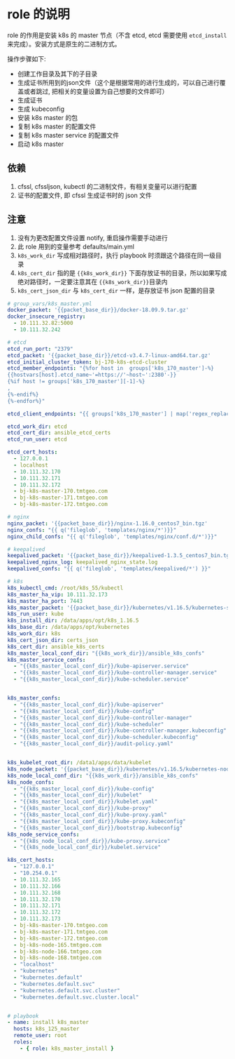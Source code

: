 
# role 的说明
role 的作用是安装 k8s 的 master 节点（不含 etcd, etcd 需要使用 `etcd_install` 来完成）。安装方式是原生的二进制方式。

操作步骤如下:
* 创建工作目录及其下的子目录
* 生成证书所用到的json文件（这个是根据常用的进行生成的，可以自己进行覆盖或者跳过, 把相关的变量设置为自己想要的文件即可）
* 生成证书
* 生成 kubeconfig
* 安装 k8s master 的包
* 复制 k8s master 的配置文件
* 复制 k8s master service 的配置文件
* 启动 k8s master

## 依赖
1. cfssl, cfssljson, kubectl 的二进制文件，有相关变量可以进行配置
2. 证书的配置文件, 即 cfssl 生成证书时的 json 文件

## 注意
1. 没有为更改配置文件设置 notify, 重启操作需要手动进行
2. 此 role 用到的变量参考 defaults/main.yml
3. `k8s_work_dir` 写成相对路径时，执行 playbook 时须跟这个路径在同一级目录
4. `k8s_cert_dir` 指的是 `{{k8s_work_dir}}` 下面存放证书的目录，所以如果写成绝对路径时，一定要注意其在 `{{k8s_work_dir}}`目录内
5. `k8s_cert_json_dir` 与 `k8s_cert_dir` 一样，是存放证书 json 配置的目录




```yaml
# group_vars/k8s_master.yml
docker_packet: '{{packet_base_dir}}/docker-18.09.9.tar.gz'
docker_insecure_registry: 
  - 10.111.32.82:5000
  - 10.111.32.242

# etcd
etcd_run_port: "2379"
etcd_packet: '{{packet_base_dir}}/etcd-v3.4.7-linux-amd64.tar.gz'
etcd_initial_cluster_token: bj-170-k8s-etcd-cluster
etcd_member_endpoints: "{%for host in  groups['k8s_170_master']-%}
{{hostvars[host].etcd_name~'=https://'~host~':2380'-}}
{%if host != groups['k8s_170_master'][-1]-%}
,
{%-endif%}
{%-endfor%}"

etcd_client_endpoints: "{{ groups['k8s_170_master'] | map('regex_replace', '^(.*)$','https://\\1:'+etcd_run_port) | list |join(',')}}"

etcd_work_dir: etcd
etcd_cert_dir: ansible_etcd_certs
etcd_run_user: etcd

etcd_cert_hosts:
  - 127.0.0.1 
  - localhost
  - 10.111.32.170
  - 10.111.32.171
  - 10.111.32.172
  - bj-k8s-master-170.tmtgeo.com
  - bj-k8s-master-171.tmtgeo.com
  - bj-k8s-master-172.tmtgeo.com

# nginx
nginx_packet: '{{packet_base_dir}}/nginx-1.16.0_centos7_bin.tgz'
nginx_confs: "{{ q('fileglob', 'templates/nginx/*')}}"
nginx_child_confs: "{{ q('fileglob', 'templates/nginx/conf.d/*')}}"

# keepalived
keepalived_packet: '{{packet_base_dir}}/keepalived-1.3.5_centos7_bin.tgz'
keepalived_nginx_log: keepalived_nginx_state.log
keepalived_confs: "{{ q('fileglob', 'templates/keepalived/*') }}"

# k8s
k8s_kubectl_cmd: /root/k8s_55/kubectl
k8s_master_ha_vip: 10.111.32.173
k8s_master_ha_port: 7443
k8s_master_packet: '{{packet_base_dir}}/kubernetes/v1.16.5/kubernetes-server-linux-amd64.tar.gz'
k8s_run_user: kube
k8s_install_dir: /data/apps/opt/k8s_1.16.5
k8s_base_dir: /data/apps/opt/kubernetes
k8s_work_dir: k8s
k8s_cert_json_dir: certs_json
k8s_cert_dir: ansible_k8s_certs
k8s_master_local_conf_dir: "{{k8s_work_dir}}/ansible_k8s_confs"
k8s_master_service_confs:
  - "{{k8s_master_local_conf_dir}}/kube-apiserver.service"
  - "{{k8s_master_local_conf_dir}}/kube-controller-manager.service"
  - "{{k8s_master_local_conf_dir}}/kube-scheduler.service"


k8s_master_confs:
  - "{{k8s_master_local_conf_dir}}/kube-apiserver"
  - "{{k8s_master_local_conf_dir}}/kube-config"
  - "{{k8s_master_local_conf_dir}}/kube-controller-manager"
  - "{{k8s_master_local_conf_dir}}/kube-scheduler"
  - "{{k8s_master_local_conf_dir}}/kube-controller-manager.kubeconfig"
  - "{{k8s_master_local_conf_dir}}/kube-scheduler.kubeconfig"
  - "{{k8s_master_local_conf_dir}}/audit-policy.yaml"


k8s_kubelet_root_dir: /data1/apps/data/kubelet
k8s_node_packet: '{{packet_base_dir}}/kubernetes/v1.16.5/kubernetes-node-linux-amd64.tar.gz'
k8s_node_local_conf_dir: "{{k8s_work_dir}}/ansible_k8s_confs"
k8s_node_confs:
  - "{{k8s_master_local_conf_dir}}/kube-config"
  - "{{k8s_master_local_conf_dir}}/kubelet"
  - "{{k8s_master_local_conf_dir}}/kubelet.yaml"
  - "{{k8s_master_local_conf_dir}}/kube-proxy"
  - "{{k8s_master_local_conf_dir}}/kube-proxy.yaml"
  - "{{k8s_master_local_conf_dir}}/kube-proxy.kubeconfig"
  - "{{k8s_master_local_conf_dir}}/bootstrap.kubeconfig"
k8s_node_service_confs:
  - "{{k8s_node_local_conf_dir}}/kube-proxy.service"
  - "{{k8s_node_local_conf_dir}}/kubelet.service"

k8s_cert_hosts:
  - "127.0.0.1"
  - "10.254.0.1"
  - 10.111.32.165
  - 10.111.32.166
  - 10.111.32.168
  - 10.111.32.170
  - 10.111.32.171
  - 10.111.32.172
  - 10.111.32.173
  - bj-k8s-master-170.tmtgeo.com
  - bj-k8s-master-171.tmtgeo.com
  - bj-k8s-master-172.tmtgeo.com
  - bj-k8s-node-165.tmtgeo.com
  - bj-k8s-node-166.tmtgeo.com
  - bj-k8s-node-168.tmtgeo.com
  - "localhost"
  - "kubernetes"
  - "kubernetes.default"
  - "kubernetes.default.svc"
  - "kubernetes.default.svc.cluster"
  - "kubernetes.default.svc.cluster.local"


# playbook
- name: install k8s_master
  hosts: k8s_125_master
  remote_user: root
  roles:
    - { role: k8s_master_install }
```
